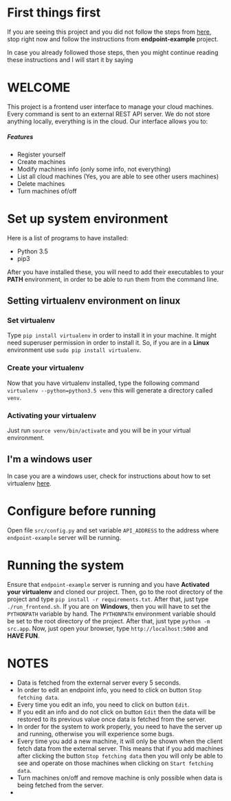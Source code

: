 # First things first

If you are seeing this project and you did not follow the steps from [here](https://github.com/lsvinicius/endpoint-example), stop right now and follow the instructions from **endpoint-example** project.

In case you already followed those steps, then you might continue reading these instructions and I will start it by saying
# WELCOME
This project is a frontend user interface to manage your cloud machines. Every command is sent to an external REST API server. We do not store anything locally, everything is in the cloud. Our interface allows you to:
##### Features
  - Register yourself
  - Create machines
  - Modify machines info (only some info, not everything)
  - List all cloud machines (Yes, you are able to see other users machines)
  - Delete machines
  - Turn machines of/off

# Set up system environment
Here is a list of programs to have installed:
  - Python 3.5
  - pip3

After you have installed these, you will need to add their executables to your **PATH** environment, in order to be able to run them from the command line.
## Setting virtualenv environment on linux
### Set virtualenv
Type ```pip install virtualenv``` in order to install it in your machine. It might need superuser permission in order to install it. So, if you are in a **Linux** environment use ```sudo pip install virtualenv```. 

### Create your virtualenv
Now that you have virtualenv installed, type the following command ```virtualenv --python=python3.5 venv``` this will generate a directory called ```venv```.

### Activating your virtualenv
Just run ```source venv/bin/activate``` and you will be in your virtual environment.

## I'm a windows user
In case you are a windows user, check for instructions about how to set virtualenv [here](https://docs.python.org/3/library/venv.html).

# Configure before running
Open file ```src/config.py``` and set variable ```API_ADDRESS``` to the address where ```endpoint-example``` server will be running.

# Running the system
Ensure that ```endpoint-example``` server is running and you have **Activated your virtualenv** and cloned our project. Then, go to the root directory of the project and type ```pip install -r requirements.txt```.
After that, just type ```./run_frontend.sh```. If you are on **Windows**, then you will have to set the ```PYTHONPATH``` variable by hand. The ```PYTHONPATH``` environment variable should be set to the root directory of the project. After that, just type ```python -m src.app```. Now, just open your browser, type ```http://localhost:5000``` and **HAVE FUN**.

# NOTES
- Data is fetched from the external server every 5 seconds.
- In order to edit an endpoint info, you need to click on button ```Stop fetching data```. 
- Every time you edit an info, you need to click on button ```Edit```.
- If you edit an info and do not click on button ```Edit``` then the data will be restored to its previous value once data is fetched from the server.
- In order for the system to work properly, you need to have the server up and running, otherwise you will experience some bugs.
- Every time you add a new machine, it will only be shown when the client fetch data from the external server. This means that if you add machines after clicking the button ```Stop fetching data``` then you will only be able to see and operate on those machines when clicking on ```Start fetching data```.
- Turn machines on/off and remove machine is only possible when data is being fetched from the server.
- 
